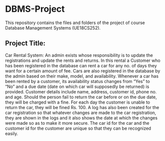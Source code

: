 # DBMS-Project
This repository contains the files and folders of the project of course Database Management Systems (UE18CS252).<br>

## Project Title:
Car Rental System: An admin exists whose responsibility is to update the registrations and update the rents and returns. In this rental a Customer who has been registered in the database can rent a car for any no. of days they want for a certain amount of fee. Cars are also registered in the database by the admin based on their make, model, and availability. Whenever a car has been rented by a customer, its availability status changes from “Yes” to “No” and a due date (date on which car will supposedly be returned) is provided. Customer details include name, address, customer id, phone no. and age. Should the person fail to return the car before or on the due date, they will be charged with a fine. For each day the customer is unable to return the car, they will be fined Rs. 100. A log has also been created for the car registration so that whatever changes are made to the car registration, they are shown in the logs and it also shows the date at which the changes were made so as to make it more secure. The car id for the car and the customer id for the customer are unique so that they can be recognized easily. 
